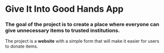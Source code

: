 # Give It Into Good Hands App

### The goal of the project is to create a place where everyone can give unnecessary items to trusted institutions.

The project is a **website** with a simple form that will make it easier for users to donate items.